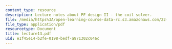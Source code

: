 ```yaml
---
content_type: resource
description: Lecture notes about PF design II - the coil solver.
file: /media/https%3A/open-learning-course-data-rc.s3.amazonaws.com/22-615-mhd-theory-of-fusion-systems-spring-2007/e1f45e14b2fe0198bedfa871302c046c_lecture13.pdf
file_type: application/pdf
resourcetype: Document
title: lecture13.pdf
uid: e1f45e14-b2fe-0198-bedf-a871302c046c
---
```


